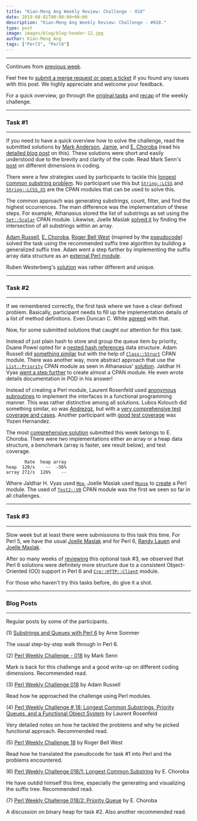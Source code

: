 ```yaml
---
title: "Kian-Meng Ang Weekly Review: Challenge - 018"
date: 2019-08-01T00:00:00+00:00
description: "Kian-Meng Ang Weekly Review: Challenge - #018."
type: post
image: images/blog/blog-header-12.jpg
author: Kian-Meng Ang
tags: ["Perl5", "Perl6"]
---
```

***
Continues from [previous week](/blog/review-challenge-017/).

Feel free to [submit a merge request or open a ticket](https://github.com/manwar/perlweeklychallenge) if you found any
issues with this post. We highly appreciate and welcome your feedback.

For a quick overview, go through the [original tasks](/blog/perl-weekly-challenge-018/) and
[recap](/blog/recap-challenge-018/) of the weekly challenge.

***
### Task #1
***

If you need to have a quick overview how to solve the challenge, read the submitted solutions by [Mark Anderson](https://github.com/manwar/perlweeklychallenge-club/blob/master/challenge-018/mark-anderson/perl5/ch-1.pl),
[Jamie](https://github.com/manwar/perlweeklychallenge-club/blob/master/challenge-018/jaime/perl5/ch-1.pl), and [E.
Choroba](https://github.com/manwar/perlweeklychallenge-club/blob/master/challenge-018/e-choroba/perl5/ch-1.pl) (read his [detailed blog post](http://blogs.perl.org/users/e_choroba/2019/07/perl-weekly-challenge-0181-longest-common-substring.html) on this). These solutions were short and easily understood due to the brevity and clarity of the code. Read Mark Senn's [post](https://engineering.purdue.edu/~mark/pwc-018.pdf) on different dimensions in coding.

There were a few strategies used by participants to tackle this [longest common substring problem](https://en.wikipedia.org/wiki/Longest_common_substring_problem). No participant use this but [`String::LCSS`](https://metacpan.org/pod/String::LCSS) and [`String::LCSS_XS`](https://metacpan.org/pod/String::LCSS_XS) are the CPAN modules that can be used to solve this.

The common approach was generating substrings, count, filter, and find the highest occurrences. The main difference was the implementation of these steps. For example, Athanasius stored the list of substrings as set using the [`Set::Scalar`](https://metacpan.org/pod/Set::Scalar) CPAN module. Likewise, Joelle Maslak [solved it](https://github.com/manwar/perlweeklychallenge-club/blob/master/challenge-018/joelle-maslak/perl5/ch-1.pl) by finding the intersection of all substrings within an array.

[Adam Russell](https://github.com/manwar/perlweeklychallenge-club/blob/master/challenge-018/adam-russell/perl5/ch-1.pl), [E. Choroba](https://github.com/manwar/perlweeklychallenge-club/blob/master/challenge-018/e-choroba/perl5/ch-1a.pl),
[Roger Bell West](https://github.com/manwar/perlweeklychallenge-club/blob/master/challenge-018/roger-bell-west/perl5/ch-1.pl)
(inspired by the [pseudocode](https://en.wikipedia.org/wiki/Longest_common_substring_problem)) solved the task using the recommended suffix tree algorithm by building a generalized suffix tree. Adam went a step further by implementing the suffix
array data structure as an [external Perl module](https://github.com/manwar/perlweeklychallenge-club/blob/master/challenge-018/adam-russell/perl5/SuffixArray.pm).

Ruben Westerberg's [solution](https://github.com/manwar/perlweeklychallenge-club/blob/master/challenge-018/ruben-westerberg/perl5/ch-1.pl) was rather different and unique.

***
### Task #2
***

If we remembered correctly, the first task where we have a clear defined
problem. Basically, participant needs to fill up the implementation details
of a list of method definitions. Even Duncan C. White [agreed](https://github.com/manwar/perlweeklychallenge-club/blob/master/challenge-018/duncan-c-white/perl5/ch-2.pl) with that.

Now, for some submitted solutions that caught our attention for this task.

Instead of just plain hash to store and group the queue item by priority, Duane Powel opted for a [nested hash references](https://github.com/manwar/perlweeklychallenge-club/blob/master/challenge-018/duane-powell/perl5/ch-2.pl)
data structure. Adam Russell did [something similar](https://github.com/manwar/perlweeklychallenge-club/blob/master/challenge-018/adam-russell/perl5/PriorityQueue.pm) but with the help of [`Class::Struct`](https://metacpan.org/pod/Class::Struct) CPAN module. There was another way, more abstract approach that use the [`List::Priority`](https://metacpan.org/pod/List::Priority) CPAN module as seen in Athanasius' [solution](https://github.com/manwar/perlweeklychallenge-club/blob/master/challenge-018/athanasius/perl5/MyPriorityQueue.pm). Jaldhar H. Vyas [went a step further](https://github.com/manwar/perlweeklychallenge-club/blob/master/challenge-018/jaldhar-h-vyas/perl5/ch-2.pl) to create almost a CPAN module. He even wrote details documentation in POD in his answer!

Instead of creating a Perl module, Laurent Rosenfeld used [anonymous subroutines](https://github.com/manwar/perlweeklychallenge-club/blob/master/challenge-018/laurent-rosenfeld/perl5/ch-2.pl) to implement the interfaces in a functional programming manner. This was rather distinctive among all solutions. Lubos Kolouch did something similar,
so was [Andrezgz](https://github.com/manwar/perlweeklychallenge-club/blob/master/challenge-018/andrezgz/perl5/ch-2.pl),
but with a [very comprehensive test coverage and cases](https://github.com/manwar/perlweeklychallenge-club/blob/master/challenge-018/lubos-kolouch/perl5/ch-2.pl). Another participant with [good test coverage](https://github.com/manwar/perlweeklychallenge-club/blob/master/challenge-018/yozen-hernandez/perl5/ch-2.pl)
was Yozen Hernandez.

The most [comprehensive solution](https://github.com/manwar/perlweeklychallenge-club/blob/master/challenge-018/e-choroba/perl5/ch-2.pl) submitted this week belongs to E. Choroba. There were two implementations either an array or a heap data structure, a benchmark (array is faster, see
result below), and test coverage.

           Rate  heap array
    heap  120/s    --  -56%
    array 272/s  126%    --

Where Jaldhar H. Vyas used [`Moo`](https://metacpan.org/pod/Moo), Joelle Maslak used [`Moose`](https://metacpan.org/pod/Moose) to [create](https://github.com/manwar/perlweeklychallenge-club/blob/master/challenge-018/joelle-maslak/perl5/lib/PriorityQueue.pm) a Perl module. The used of [`Test2::V0`](https://metacpan.org/pod/Test2::V0) CPAN module was the first we seen so far in all challenges.


***
### Task #3
***

Slow week but at least there were submissions to this task this time. For Perl 5, we have the usual [Joelle
Maslak](https://github.com/manwar/perlweeklychallenge-club/blob/master/challenge-018/joelle-maslak/perl5/ch-3.pl)
and for Perl 6, [Randy Lauen](https://github.com/manwar/perlweeklychallenge-club/blob/master/challenge-018/randy-lauen/perl6/ch-3.p6) and [Joelle Maslak](https://github.com/manwar/perlweeklychallenge-club/blob/master/challenge-018/joelle-maslak/perl6/ch-3.p6).

After so many weeks of [reviewing](https://perlweeklychallenge.org/blog/the-optional-api-task/) this
optional task #3, we observed that Perl 6 solutions were definitely more
structure due to a consistent Object-Oriented (OO) support in Perl 6 and
[`Cro::HTTP::Client`](https://cro.services/docs/reference/cro-http-client)
module.

For those who haven't try this tasks before, do give it a shot.


***
### Blog Posts
***

Regular posts by some of the participants.

(1) [Substrings and Queues with Perl 6](https://perl6.eu/substring-queues.html) by Arne Sommer


The usual step-by-step walk through in Perl 6.

(2) [Perl Weekly Challenge - 018](https://engineering.purdue.edu/~mark/pwc-018.pdf) by Mark
Senn


Mark is back for this challenge and a good write-up on different coding
dimensions. Recommended read.

(3) [Perl Weekly Challenge 018](https://adamcrussell.livejournal.com/6109.html) by Adam Russell


Read how he approached the challenge using Perl modules.

(4) [Perl Weekly Challenge # 18: Longest Common Substrings, Priority Queues, and a Functional Object
System](http://blogs.perl.org/users/laurent_r/2019/07/perl-weekly-challenge-18-longest-common-substrings-priority-queues-and-a-functional-object-system.html)
by Laurent Rosenfeld


Very detailed notes on how he tackled the problems and why he picked functional approach. Recommended read.

(5) [Perl Weekly Challenge 18](https://blog.firedrake.org/archive/2019/07/Perl_Weekly_Challenge_18.html)
by Roger Bell West


Read how he translated the pseudocode for task #1 into Perl and the problems encountered.

(6) [Perl Weekly Challenge 018/1: Longest Common Substring](http://blogs.perl.org/users/e_choroba/2019/07/perl-weekly-challenge-0181-longest-common-substring.html)
by E. Choroba


He have outdid himself this time, especially the generating and
visualizing the suffix tree. Recommended read.

(7) [Perl Weekly Challenge 018/2: Priority Queue](http://blogs.perl.org/users/e_choroba/2019/07/perl-weekly-challenge-0182-priority-queue.html)
by E. Choroba


A discussion on binary heap for task #2\. Also another recommended read.
